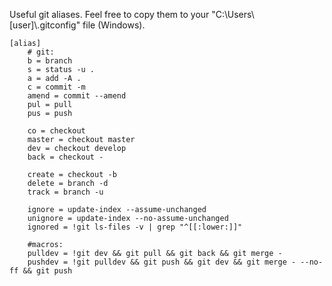 Useful git aliases.
Feel free to copy them to your "C:\Users\\[user]\\.gitconfig" file (Windows).

```
[alias]
	# git:
	b = branch
	s = status -u .
	a = add -A .
	c = commit -m
	amend = commit --amend
	pul = pull
	pus = push

	co = checkout
	master = checkout master
	dev = checkout develop
	back = checkout -

	create = checkout -b
	delete = branch -d
	track = branch -u

	ignore = update-index --assume-unchanged
	unignore = update-index --no-assume-unchanged
	ignored = !git ls-files -v | grep "^[[:lower:]]"

	#macros:
	pulldev = !git dev && git pull && git back && git merge -
	pushdev = !git pulldev && git push && git dev && git merge - --no-ff && git push
```
